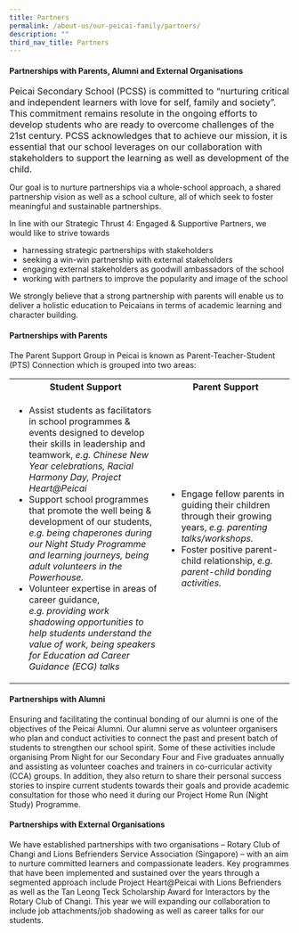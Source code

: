 ```yaml
---
title: Partners
permalink: /about-us/our-peicai-family/partners/
description: ""
third_nav_title: Partners
---
```

<h4><strong>Partnerships with Parents, Alumni and External Organisations</strong></h4>
<p><font size="3">Peicai Secondary School (PCSS) is committed to &ldquo;nurturing critical and independent learners with love for self, family and society&rdquo;. This commitment remains resolute in the ongoing efforts to develop students who are ready to overcome challenges of the 21st century. PCSS acknowledges that to achieve our mission, it is essential that our school leverages on our collaboration with stakeholders to support the learning as well as development of the child.&nbsp;</font></p>
<p>Our goal is to nurture partnerships via a whole-school approach, a shared partnership vision as well as a school culture, all of which seek to foster meaningful and sustainable partnerships.&nbsp;</p>
<p>In line with our Strategic Thrust 4: Engaged &amp; Supportive Partners, we would like to strive towards&nbsp;</p>
<ul>
<li>harnessing strategic partnerships with stakeholders</li>
<li>seeking a win-win partnership with external stakeholders</li>
<li>engaging external stakeholders as goodwill ambassadors of the school</li>
<li>working with partners to improve the popularity and image of the school</li>
</ul>
<p>We strongly believe that a strong partnership with parents will enable us to deliver a holistic education to Peicaians in terms of academic learning and character building.</p>
<h4><strong>Partnerships with Parents</strong></h4>
<p>The Parent Support Group in Peicai is known as Parent-Teacher-Student (PTS) Connection which is grouped into two areas:</p>
<table>
<tbody>
<tr>
<th>Student Support</th>
<th>Parent Support</th>
</tr>
<tr>
<td>
<ul>
<li>Assist students as facilitators in school programmes &amp; events designed to develop their skills in leadership and teamwork, <em>e.g. Chinese New Year celebrations, Racial Harmony Day, Project Heart@Peicai</em></li>
<li>Support school programmes that promote the well being &amp; development of our students, <em>e.g.</em>&nbsp;<em>being chaperones during our Night Study Programme and learning journeys, being adult volunteers in the Powerhouse.</em></li>
<li>Volunteer expertise in areas of career guidance, <em>e.g.</em>&nbsp;<em>providing work shadowing opportunities to help students understand the value of work, being speakers for Education ad Career Guidance (ECG) talks</em></li>
</ul>
</td>
<td>
<ul>
<li>Engage fellow parents in guiding their children through their growing years, <em>e.g. parenting talks/workshops.</em></li>
<li>Foster positive parent-child relationship, <em>e.g. parent-child bonding activities.</em></li>
</ul>
</td>
</tr>
</tbody>
</table>
<h4><strong>Partnerships with Alumni</strong></h4>
<p>Ensuring and facilitating the continual bonding of our alumni is one of the objectives of the Peicai Alumni. Our alumni serve as volunteer organisers who plan and conduct activities to connect the past and present batch of students to strengthen our school spirit. Some of these activities include organising Prom Night for our Secondary Four and Five graduates annually and assisting as volunteer coaches and trainers in co-curricular activity (CCA) groups. In addition, they also return to share their personal success stories to inspire current students towards their goals and provide academic consultation for those who need it during our Project Home Run (Night Study) Programme.</p>
<h4><strong>Partnerships with External Organisations</strong></h4>
<p>We have established partnerships with two organisations &ndash; Rotary Club of Changi and Lions Befrienders Service Association (Singapore) &ndash; with an aim to nurture committed learners and compassionate leaders. Key programmes that have been implemented and sustained over the years through a segmented approach include Project Heart@Peicai with Lions Befrienders as well as the Tan Leong Teck Scholarship Award for Interactors by the Rotary Club of Changi. This year we will expanding our collaboration to include job attachments/job shadowing as well as career talks for our students.</p>
